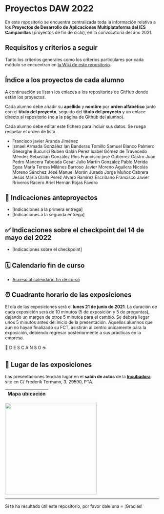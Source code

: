 # Proyectos DAW 2022

En este repositorio se encuentra centralizada toda la información relativa a los **Proyectos de Desarrollo de Aplicaciones Multiplataforma del IES Campanillas** (proyectos de fin de ciclo), en la convocatoria del año 2021.

## Requisitos y criterios a seguir

Tanto los criterios generales como los criterios particulares por cada módulo se encuentran en [la Wiki de este repositorio](https://github.com/IESCampanillas/proyectos-daw-2022/wiki).

## Índice a los proyectos de cada alumno

A continuación se listan los enlaces a los repositorios de GitHub donde están los proyectos. 

Cada alumno debe añadir su **apellido** y **nombre** por **orden alfabético** junto con el **título del proyecto**, seguido del **título del proyecto** y un enlace directo al repositorio (no a la página de Github del alumno). 

Cada alumno debe editar este fichero para incluir sus datos. Se ruega respetar el orden de lista.


* Francisco javier Aranda Jiménez
* Ismael Armada González
Ián Banderas Tomillo
Samuel Blanco Palmero
Gheorghe Bucurici
Rubén Galán Pérez
Isabel Gómez de Travecedo Méndez
Sebastián González Ríos
Francisco josé Gutiérrez Castro
Juan Pedro Mancera Taboada
Cesar Julio Martín González
Pablo Mérida Egea
María Teresa Milánes Barroso
Javier Moreno Aguilera
Nicolás Moreno Sánchez
José Manuel Morón Jurado
Jorge Muñoz Cabrera
Jesús María Olalla Pérez
Álvaro Ramírez Escribano
Francisco Javier Rriveros Racero
Ariel Hernán Rojas Favero






## 📝 Indicaciones anteproyectos
* [Indicaciones a la primera entrega]
* [Indicaciones a la segunda entrega]

## ✅ Indicaciones sobre el checkpoint del 14 de mayo del 2022
* [Indicaciones sobre el checkpoint]

## 🗓️ Calendario fin de curso
* [Acceso al calendario fin de curso](https://docs.google.com/document/d/1YUECtVGsCXCObxw-qq7QhTZ2DDvsi0_Wk2amDv5ReCw/edit)

## ⏰ Cuadrante horario de las exposiciones

El día de las exposiciones será el **lunes 21 de junio de 2021**. La duración de cada exposición será de 10 minutos (5 de exposición y 5 de preguntas), dejando un margen de otros 5 minutos para el cambio. Se deberá llegar unos 5 minutos antes del inicio de la presentación. Aquellos alumnos que aún no hayan finalizado su FCT, asistirán al centro únicamente para la exposición, debiendo regresar posteriormente a sus prácticas en la empresa.


 🥪 D E S C A N S O ☕


## :school: Lugar de las exposiciones

Las presentaciones tendrán lugar en el **salón de actos** de la [**Incubadora**](https://goo.gl/maps/VGMpWnnpCZJQbP21A) sito en C/ Frederik Termann, 3. 29590, PTA.

Mapa ubicación             | 
:-------------------------:|
<a href="https://goo.gl/maps/VGMpWnnpCZJQbP21A" target="_blank"><img src="https://github.com/IESCampanillas/proyectos-dam-2021/blob/master/IESCFP_mapa_ubicacion.png" width="300" /></a> 




<hr>

Si te ha resultado útil este repositorio, por favor dale una :star: ¡Gracias!
